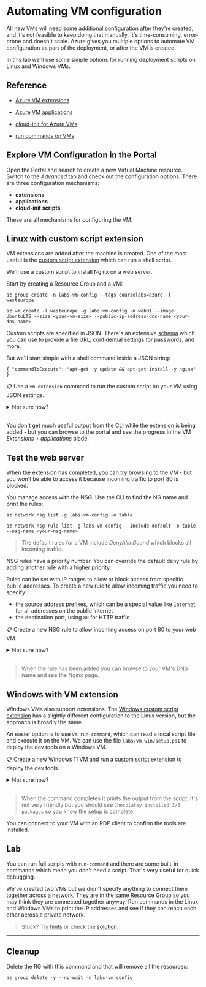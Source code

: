 # Automating VM configuration

All new VMs will need some additional configuration after they're created, and it's not feasible to keep doing that manually. It's time-consuming, error-prone and doesn't scale. Azure gives you multiple options to automate VM configuration as part of the deployment, or after the VM is created. 

In this lab we'll use some simple options for running deployment scripts on Linux and Windows VMs. 

## Reference

- [Azure VM extensions](https://docs.microsoft.com/en-us/azure/virtual-machines/extensions/overview)

- [Azure VM applications](https://docs.microsoft.com/en-us/azure/virtual-machines/vm-applications-how-to?tabs=portal)

- [cloud-init for Azure VMs](https://docs.microsoft.com/en-us/azure/virtual-machines/linux/cloud-init-deep-dive)

- [run commands on VMs](https://docs.microsoft.com/en-us/azure/virtual-machines/run-command-overview)


## Explore VM Configuration in the Portal

Open the Portal and search to create a new Virtual Machine resource. Switch to the _Advanced_ tab and check out the configuration options. There are three configuration mechanisms:

- **extensions** 
- **applications**
- **cloud-init scripts**

These are all mechanisms for configuring the VM.

## Linux with custom script extension

VM extensions are added after the machine is created. One of the most useful is the [custom script extension](https://docs.microsoft.com/en-us/azure/virtual-machines/extensions/custom-script-linux) which can run a shell script.

We'll use a custom script to install Nginx on a web server.

Start by creating a Resource Group and a VM:

```
az group create -n labs-vm-config --tags courselabs=azure -l westeurope

az vm create -l westeurope -g labs-vm-config -n web01 --image UbuntuLTS --size <your-vm-size> --public-ip-address-dns-name <your-dns-name>
```

Custom scripts are specified in JSON. There's an extensive [schema](https://docs.microsoft.com/en-us/azure/virtual-machines/extensions/custom-script-linux#extension-schema) which you can use to provide a file URL, confidential settings for passwords, and more. 

But we'll start simple with a shell command inside a JSON string:

```
{ "commandToExecute": "apt-get -y update && apt-get install -y nginx" }
```

📋 Use a `vm extension` command to run the custom script on your VM using JSON settings.

<details>
  <summary>Not sure how?</summary>

Navigate through the help text and you'll see the `set` command applies the extension:

```
az vm extension --help

az vm extension set --help
```

The syntax is a bit clunky because it's the same command for all extensions, so the spec goes into the `settings` parameter. It's easiest to store the JSON string in a variable, but they are treated differently in Bash and PowerShell:

```
# in PowerShell:
$json='{ ""commandToExecute"": ""apt-get -y update && apt-get install -y nginx"" }'

# or Bash:
json='{ "commandToExecute": "apt-get -y update && apt-get install -y nginx" }'
```

Now you can set the custom script extension to run the shell script on the VM:

```
# add the extension:
az vm extension set -g labs-vm-config --vm-name web01 --name customScript --publisher Microsoft.Azure.Extensions --settings "$json"
```

</details><br/>

You don't get much useful output from the CLI while the extension is being added - but you can browse to the portal and see the progress in the VM _Extensions + applications_ blade.

## Test the web server

When the extension has completed, you can try browsing to the VM - but you won't be able to access it because incoming traffic to port 80 is blocked.

You manage access with the NSG. Use the CLI to find the NG name and print the rules:

```
az network nsg list -g labs-vm-config -o table

az network nsg rule list -g labs-vm-config --include-default -o table --nsg-name <your-nsg-name>
```

> The default rules for a VM include _DenyAllInBound_ which blocks all incoming traffic.

NSG rules have a priority number. You can override the default deny rule by adding another rule with a higher priority.

Rules can be set with IP ranges to allow or block access from specific public addresses. To create a new rule to allow incoming traffic you need to specify:

- the source address prefixes, which can be a special value like `Internet` for all addresses on the public Internet
- the destination port, using `80` for HTTP traffic

📋 Create a new NSG rule to allow incoming access on port 80 to your web VM.

<details>
  <summary>Not sure how?</summary>

The `create` command adds a new rule:

```
az network nsg rule create --help
```

Create a rule with higher priority than the default deny rule to allow access on port 80:

```
az network nsg rule create -g labs-vm-config --nsg-name web01NSG -n http --priority 100 --source-address-prefixes Internet --destination-port-ranges 80 --access Allow
```

</details><br/>

> When the rule has been added you can browse to your VM's DNS name and see the Nginx page.

## Windows with VM extension

Windows VMs also support extensions. The [Windows custom script extension](https://docs.microsoft.com/en-us/azure/virtual-machines/extensions/custom-script-windows) has a slightly different configuration to the Linux version, but the approach is broadly the same.

An easier option is to use `vm run-command`, which can read a local script file and execute it on the VM. We can use the file `labs/vm-win/setup.ps1` to deploy the dev tools on a Windows VM.

📋 Create a new Windows 11 VM and run a custom script extension to deploy the dev tools.

<details>
  <summary>Not sure how?</summary>

First create the VM - be sure to use a VM size you have access to, the latest Windows 11 image and a strong password:

```
az vm create -l westeurope -g labs-vm-config -n dev01 --image <windows-11-image> --size Standard_D4s_v5 --admin-username labs --public-ip-address-dns-name <your-unique-dns-name> --admin-password <your-strong-password>
```

When the VM is created you can run the command:

```
az vm run-command invoke  --command-id RunPowerShellScript -g labs-vm-config --name dev01 --scripts @labs/vm-win/setup.ps1
```

</details><br/>

> When the command completes it prints the output from the script. It's not very friendly but you should see `Chocolatey installed 3/3 packages` so you know the setup is complete.

You can connect to your VM with an RDP client to confirm the tools are installed.

## Lab

You can run full scripts with `run-command` and there are some built-in commands which mean you don't need a script. That's very useful for quick debugging.

We've created two VMs but we didn't specify anything to connect them together across a network. They are in the same Resource Group so you may think they are connected together anyway. Run commands in the Linux and  Windows VMs to print the IP addresses and see if they can reach each other across a private network.

> Stuck? Try [hints](hints.md) or check the [solution](solution.md).

___

## Cleanup

Delete the RG with this command and that will remove all the resources:

```
az group delete -y --no-wait -n labs-vm-config
```